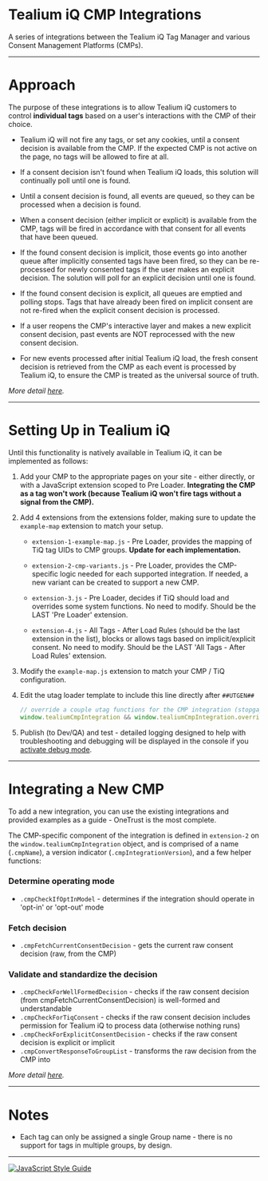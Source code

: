 # Tealium iQ CMP Integrations

A series of integrations between the Tealium iQ Tag Manager and various Consent Management Platforms (CMPs).

----

# Approach

The purpose of these integrations is to allow Tealium iQ customers to control **individual tags** based on a user's interactions with the CMP of their choice.

 - Tealium iQ will not fire any tags, or set any cookies, until a consent decision is available from the CMP. If the expected CMP is not active on the page, no tags will be allowed to fire at all.

 - If a consent decision isn't found when Tealium iQ loads, this solution will continually poll until one is found.

 - Until a consent decision is found, all events are queued, so they can be processed when a decision is found.

 - When a consent decision (either implicit or explicit) is available from the CMP, tags will be fired in accordance with that consent for all events that have been queued.

 - If the found consent decision is implicit, those events go into another queue after implicitly consented tags have been fired, so they can be re-processed for newly consented tags if the user makes an explicit decision. The solution will poll for an explicit decision until one is found.
 
 - If the found consent decision is explicit, all queues are emptied and polling stops. Tags that have already been fired on implicit consent are not re-fired when the explicit consent decision is processed.

 - If a user reopens the CMP's interactive layer and makes a new explicit consent decision, past events are NOT reprocessed with the new consent decision.
 
 - For new events processed after initial Tealium iQ load, the fresh consent decision is retrieved from the CMP as each event is processed by Tealium iQ, to ensure the CMP is treated as the universal source of truth.

 *More detail [here](https://jaquith.github.io/cmp-integrations/).*

----


# Setting Up in Tealium iQ

Until this functionality is natively available in Tealium iQ, it can be implemented as follows:

1. Add your CMP to the appropriate pages on your site - either directly, or with a JavaScript extension scoped to Pre Loader. **Integrating the CMP as a tag won't work (because Tealium iQ won't fire tags without a signal from the CMP).**

2. Add 4 extensions from the extensions folder, making sure to update the `example-map` extension to match your setup.

    - `extension-1-example-map.js` - Pre Loader, provides the mapping of TiQ tag UIDs to CMP groups.  **Update for each implementation.**

    - `extension-2-cmp-variants.js` - Pre Loader, provides the CMP-specific logic needed for each supported integration. If needed, a new variant can be created to support a new CMP.

    - `extension-3.js` - Pre Loader, decides if TiQ should load and overrides some system functions.  No need to modify.  Should be the LAST 'Pre Loader' extension.

    - `extension-4.js` - All Tags - After Load Rules (should be the last extension in the list), blocks or allows tags based on implicit/explicit consent. No need to modify. Should be the LAST 'All Tags - After Load Rules' extension.

3. Modify the `example-map.js` extension to match your CMP / TiQ configuration.

4. Edit the utag loader template to include this line directly after `##UTGEN##`

    ````javascript
    // override a couple utag functions for the CMP integration (stopgap solution)
    window.tealiumCmpIntegration && window.tealiumCmpIntegration.overrideUtagFunctions && window.tealiumCmpIntegration.overrideUtagFunctions()
    ````

5. Publish (to Dev/QA) and test - detailed logging designed to help with troubleshooting and debugging will be displayed in the console if you [activate debug mode](https://docs.tealium.com/platforms/javascript/debugging/).

----

# Integrating a New CMP

To add a new integration, you can use the existing integrations and provided examples as a guide - OneTrust is the most complete.

The CMP-specific component of the integration is defined in `extension-2` on the `window.tealiumCmpIntegration` object, and is comprised of a name (`.cmpName`), a version indicator (`.cmpIntegrationVersion`), and a few helper functions:

### Determine operating mode

- `.cmpCheckIfOptInModel` - determines if the integration should operate in 'opt-in' or 'opt-out' mode

### Fetch decision

- `.cmpFetchCurrentConsentDecision` - gets the current raw consent decision (raw, from the CMP)

### Validate and standardize the decision

- `.cmpCheckForWellFormedDecision` - checks if the raw consent decision (from cmpFetchCurrentConsentDecision) is well-formed and understandable
- `.cmpCheckForTiqConsent` - checks if the raw consent decision includes permission for Tealium iQ to process data (otherwise nothing runs)
- `.cmpCheckForExplicitConsentDecision` - checks if the raw consent decision is explicit or implicit
- `.cmpConvertResponseToGroupList` - transforms the raw decision from the CMP into 

*More detail [here](https://jaquith.github.io/cmp-integrations/tealiumCmpIntegration.html).*

----


# Notes

 - Each tag can only be assigned a single Group name - there is no support for tags in multiple groups, by design.

----



[![JavaScript Style Guide](https://cdn.rawgit.com/standard/standard/master/badge.svg)](https://github.com/standard/standard)
